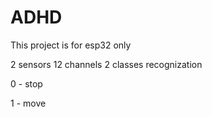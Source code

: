 # ADHD

This project is for esp32 only

2 sensors 12 channels 2 classes recognization

0 - stop

1 - move